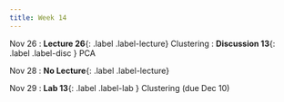 ```yaml
---
title: Week 14
---
```



Nov 26
: **Lecture 26**{: .label .label-lecture} Clustering
: **Discussion 13**{: .label .label-disc } PCA

Nov 28
: **No Lecture**{: .label .label-lecture}


Nov 29
: **Lab 13**{: .label .label-lab } Clustering (due Dec 10)